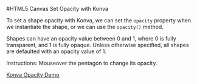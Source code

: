 
#HTML5 Canvas Set Opacity with Konva

To set a shape opacity with Konva, we can set the `opacity` property when we instantiate the shape, or we can use the `opacity()` method.

Shapes can have an opacity value between 0 and 1, where 0 is fully transparent, and 1 is fully opaque.  Unless otherwise specified, all shapes are defaulted with an opacity value of 1.

Instructions: Mouseover the pentagon to change its opacity.

<a class="jsbin-embed" href="http://jsbin.com/zozefa/1/embed?js,output">Konva Opacity Demo</a><script src="http://static.jsbin.com/js/embed.js"></script>